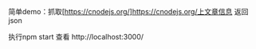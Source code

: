 简单demo：抓取[https://cnodejs.org/]https://cnodejs.org/上文章信息
返回json

执行npm start
查看 http://localhost:3000/